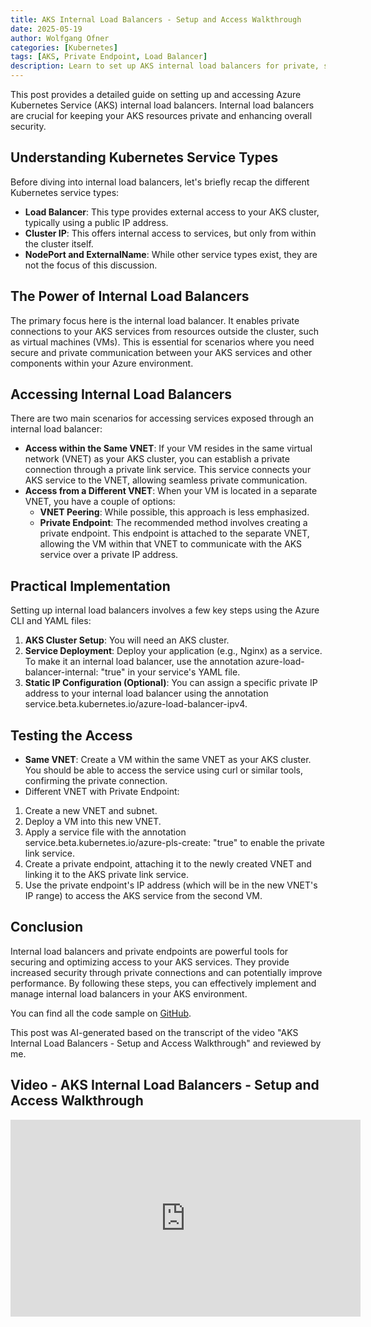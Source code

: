```yaml
---
title: AKS Internal Load Balancers - Setup and Access Walkthrough
date: 2025-05-19
author: Wolfgang Ofner
categories: [Kubernetes]
tags: [AKS, Private Endpoint, Load Balancer]
description: Learn to set up AKS internal load balancers for private, secure access to your Kubernetes services. Enhance security and network efficiency.
---
```


This post provides a detailed guide on setting up and accessing Azure Kubernetes Service (AKS) internal load balancers. Internal load balancers are crucial for keeping your AKS resources private and enhancing overall security.

## Understanding Kubernetes Service Types

Before diving into internal load balancers, let's briefly recap the different Kubernetes service types:

- **Load Balancer**: This type provides external access to your AKS cluster, typically using a public IP address.
- **Cluster IP**: This offers internal access to services, but only from within the cluster itself.
- **NodePort and ExternalName**: While other service types exist, they are not the focus of this discussion.

## The Power of Internal Load Balancers

The primary focus here is the internal load balancer. It enables private connections to your AKS services from resources outside the cluster, such as virtual machines (VMs). This is essential for scenarios where you need secure and private communication between your AKS services and other components within your Azure environment.

## Accessing Internal Load Balancers

There are two main scenarios for accessing services exposed through an internal load balancer:

- **Access within the Same VNET**: If your VM resides in the same virtual network (VNET) as your AKS cluster, you can establish a private connection through a private link service. This service connects your AKS service to the VNET, allowing seamless private communication.
- **Access from a Different VNET**: When your VM is located in a separate VNET, you have a couple of options:
  - **VNET Peering**: While possible, this approach is less emphasized.
  - **Private Endpoint**: The recommended method involves creating a private endpoint. This endpoint is attached to the separate VNET, allowing the VM within that VNET to communicate with the AKS service over a private IP address.

## Practical Implementation

Setting up internal load balancers involves a few key steps using the Azure CLI and YAML files:

1. **AKS Cluster Setup**: You will need an AKS cluster.
2. **Service Deployment**: Deploy your application (e.g., Nginx) as a service. To make it an internal load balancer, use the annotation azure-load-balancer-internal: "true" in your service's YAML file.
3. **Static IP Configuration (Optional)**: You can assign a specific private IP address to your internal load balancer using the annotation service.beta.kubernetes.io/azure-load-balancer-ipv4.

## Testing the Access

- **Same VNET**: Create a VM within the same VNET as your AKS cluster. You should be able to access the service using curl or similar tools, confirming the private connection.
- Different VNET with Private Endpoint:
1. Create a new VNET and subnet.
2. Deploy a VM into this new VNET.
3. Apply a service file with the annotation service.beta.kubernetes.io/azure-pls-create: "true" to enable the private link service.
4. Create a private endpoint, attaching it to the newly created VNET and linking it to the AKS private link service.
5. Use the private endpoint's IP address (which will be in the new VNET's IP range) to access the AKS service from the second VM.

## Conclusion

Internal load balancers and private endpoints are powerful tools for securing and optimizing access to your AKS services. They provide increased security through private connections and can potentially improve performance. By following these steps, you can effectively implement and manage internal load balancers in your AKS environment.

You can find all the code sample on <a href="https://github.com/WolfgangOfner/Youtube/tree/main/AKS%20Internal%20Load%20Balancers%20-%20Setup%20and%20Access%20Walkthrough" target="_blank" rel="noopener noreferrer">GitHub</a>.

This post was AI-generated based on the transcript of the video "AKS Internal Load Balancers - Setup and Access Walkthrough" and reviewed by me.

## Video - AKS Internal Load Balancers - Setup and Access Walkthrough

<iframe width="560" height="315" src="https://www.youtube.com/embed/kuXd9yBakt8" title="YouTube video player" frameborder="0" allow="accelerometer; autoplay; clipboard-write; encrypted-media; gyroscope; picture-in-picture; web-share" referrerpolicy="strict-origin-when-cross-origin" allowfullscreen></iframe>
